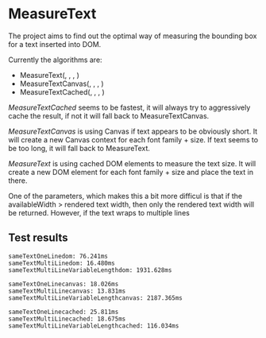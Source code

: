 # MeasureText

The project aims to find out the optimal way of measuring the bounding box for a text inserted into DOM.

Currently the algorithms are:

- MeasureText(<font>, <size>, <availableWidth>, <txt>)
- MeasureTextCanvas(<font>, <size>, <availableWidth>, <txt>)
- MeasureTextCached(<font>, <size>, <availableWidth>, <txt>)

*MeasureTextCached* seems to be fastest, it will always try to aggressively cache the result, if not it will fall back to MeasureTextCanvas.

*MeasureTextCanvas* is using Canvas if text appears to be obviously short. It will create a new Canvas context for each font family + size. If text seems to be too long, it will fall back to MeasureText.

*MeasureText* is using cached DOM elements to measure the text size. It will create a new DOM element for each font family + size and place the text in there.

One of the parameters, which makes this a bit more difficul is that if the availableWidth > rendered text width, then only the rendered text width will be returned. However, if the text wraps to multiple lines

## Test results

```
sameTextOneLinedom: 76.241ms
sameTextMultiLinedom: 16.480ms
sameTextMultiLineVariableLengthdom: 1931.628ms

sameTextOneLinecanvas: 18.026ms
sameTextMultiLinecanvas: 13.831ms
sameTextMultiLineVariableLengthcanvas: 2187.365ms

sameTextOneLinecached: 25.811ms
sameTextMultiLinecached: 18.675ms
sameTextMultiLineVariableLengthcached: 116.034ms
```
